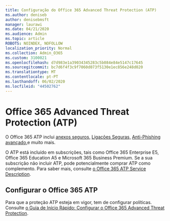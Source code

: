 ```yaml
---
title: Configuração do Office 365 Advanced Threat Protection (ATP)
ms.author: deniseb
author: denisebmsft
manager: laurawi
ms.date: 04/21/2020
ms.audience: Admin
ms.topic: article
ROBOTS: NOINDEX, NOFOLLOW
localization_priority: Normal
ms.collection: Admin_O365
ms.custom: 3100021
ms.openlocfilehash: d7d983e1a39034345283c5b084e84e5147c17645
ms.sourcegitcommit: bc7d6f4f3c9f7060d073f5130e1ec856e248d020
ms.translationtype: MT
ms.contentlocale: pt-PT
ms.lasthandoff: 06/02/2020
ms.locfileid: "44502762"
---
```

# <a name="office-365-advanced-threat-protection-atp"></a>Office 365 Advanced Threat Protection (ATP)

O Office 365 ATP inclui [anexos seguros,](https://docs.microsoft.com/microsoft-365/security/office-365-security/atp-safe-attachments) [Ligações Seguras,](https://docs.microsoft.com/microsoft-365/security/office-365-security/atp-safe-links) [Anti-Phishing avançado,](https://docs.microsoft.com/microsoft-365/security/office-365-security/atp-anti-phishing)e muito mais. 

O ATP está incluído em subscrições, tais como Office 365 Enterprise E5, Office 365 Education A5 e Microsoft 365 Business Premium. Se a sua subscrição não incluir ATP, pode potencialmente comprar ATP como complemento. Para saber mais, consulte [o Office 365 ATP Service Description](https://docs.microsoft.com/office365/servicedescriptions/office-365-advanced-threat-protection-service-description).

## <a name="set-up-office-365-atp"></a>Configurar o Office 365 ATP

Para que a proteção ATP esteja em vigor, tem de configurar políticas. Consulte [o Guia de Início Rápido: Configurar o Office 365 Advanced Threat Protection](https://docs.microsoft.com/office365/securitycompliance/checklist-atp-setup).

